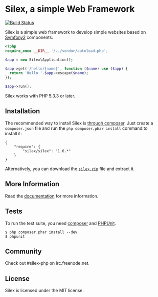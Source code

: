 Silex, a simple Web Framework
=============================

[![Build Status](https://secure.travis-ci.org/fabpot/Silex.png?branch=master)](http://travis-ci.org/fabpot/Silex)

Silex is a simple web framework to develop simple websites based on
[Symfony2][1] components:


```php
<?php
require_once __DIR__.'/../vendor/autoload.php';

$app = new Silex\Application();

$app->get('/hello/{name}', function ($name) use ($app) {
  return 'Hello '.$app->escape($name);
});

$app->run();
```

Silex works with PHP 5.3.3 or later.

## Installation

The recommended way to install Silex is [through
composer](http://getcomposer.org). Just create a `composer.json` file and
run the `php composer.phar install` command to install it:

    {
        "require": {
            "silex/silex": "1.0.*"
        }
    }

Alternatively, you can download the [`silex.zip`][2] file and extract it.

## More Information

Read the [documentation][3] for more information.

## Tests

To run the test suite, you need [composer](http://getcomposer.org) and
[PHPUnit](https://github.com/sebastianbergmann/phpunit).

    $ php composer.phar install --dev
    $ phpunit

## Community

Check out #silex-php on irc.freenode.net.

## License

Silex is licensed under the MIT license.

[1]: http://symfony.com
[2]: http://silex.sensiolabs.org/download
[3]: http://silex.sensiolabs.org/documentation

